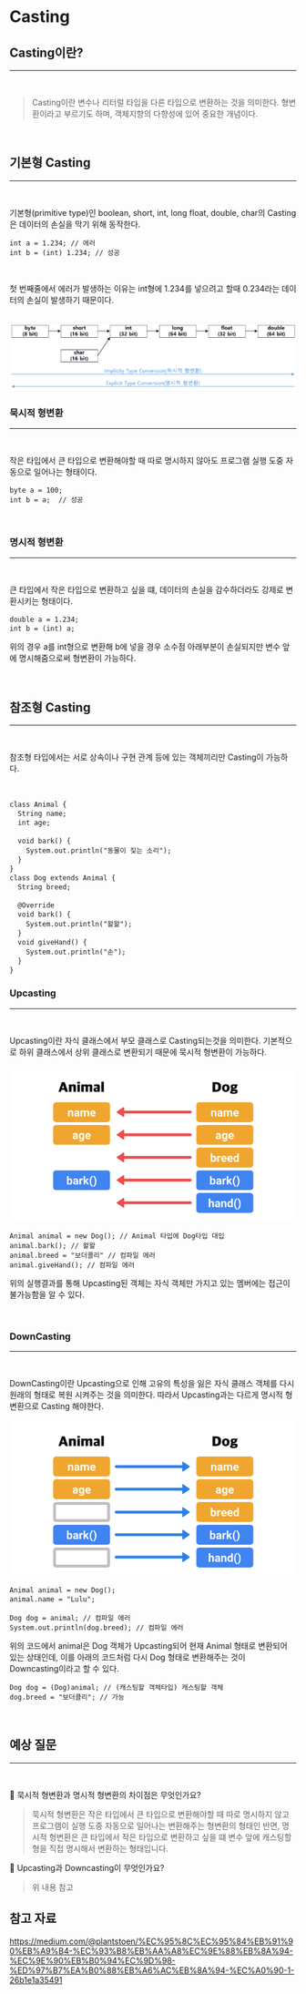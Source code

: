 # **Casting**

## **Casting이란?**

---

<br>

> Casting이란 변수나 리터럴 타입을 다른 타입으로 변환하는 것을 의미한다. 형변환이라고 부르기도 하며, 객체지향의 다향성에 있어 중요한 개념이다.

<br>

## **기본형 Casting**

---

<br>

기본형(primitive type)인 boolean, short, int, long float, double, char의 Casting은 데이터의 손실을 막기 위해 동작한다.

```
int a = 1.234; // 에러
int b = (int) 1.234; // 성공
```

<br>

첫 번째줄에서 에러가 발생하는 이유는 int형에 1.234를 넣으려고 할때 0.234라는 데이터의 손실이 발생하기 때문이다.

<br>

<img src = "./images/Casting/Casting1.png">

### **묵시적 형변환**

---

<br>

작은 타입에서 큰 타입으로 변환해야할 때 따로 명시하지 않아도 프로그램 실행 도중 자동으로 일어나는 형태이다.

```
byte a = 100;
int b = a;  // 성공
```

<br>

### **명시적 형변환**

---

<br>

큰 타입에서 작은 타입으로 변환하고 싶을 떄, 데이터의 손실을 감수하더라도 강제로 변환시키는 형태이다.

```
double a = 1.234;
int b = (int) a;
```

위의 경우 a를 int형으로 변환해 b에 넣을 경우 소수점 아래부분이 손실되지만 변수 앞에 명시해줌으로써 형변환이 가능하다.

<br>

## **참조형 Casting**

---

<br>

참조형 타입에서는 서로 상속이나 구현 관계 등에 있는 객체끼리만 Casting이 가능하다.

<br>

```
class Animal {
  String name;
  int age;

  void bark() {
    System.out.println("동물이 짖는 소리");
  }
}
class Dog extends Animal {
  String breed;

  @Override
  void bark() {
    System.out.println("왈왈");
  }
  void giveHand() {
    System.out.println("손");
  }
}
```

### **Upcasting**

---

<br>

Upcasting이란 자식 클래스에서 부모 클래스로 Casting되는것을 의미한다. 기본적으로 하위 클래스에서 상위 클래스로 변환되기 때문에 묵시적 형변환이 가능하다.

<img src = "./images/Casting/Casting2.png">

```
Animal animal = new Dog(); // Animal 타입에 Dog타입 대입
animal.bark(); // 왈왈
animal.breed = "보더콜리" // 컴파일 에러
animal.giveHand(); // 컴파일 에러
```

위의 실행결과를 통해 Upcasting된 객체는 자식 객체만 가지고 있는 멤버에는 접근이 불가능함을 알 수 있다.

<br>

### **DownCasting**

---

<br>

DownCasting이란 Upcasting으로 인해 고유의 특성을 잃은 자식 클래스 객체를 다시 원래의 형태로 복원 시켜주는 것을 의미한다. 따라서 Upcasting과는 다르게 명시적 형변환으로 Casting 해야한다.

<img src = "./images/Casting/Casting3.png">

```
Animal animal = new Dog();
animal.name = "Lulu";

Dog dog = animal; // 컴파일 에러
System.out.println(dog.breed); // 컴파일 에러
```

위의 코드에서 animal은 Dog 객체가 Upcasting되어 현재 Animal 형태로 변환되어 있는 상태인데, 이를 아래의 코드처럼 다시 Dog 형태로 변환해주는 것이 Downcasting이라고 할 수 있다.

```
Dog dog = (Dog)animal; // (캐스팅할 객체타입) 캐스팅할 객체
dog.breed = "보더콜리"; // 가능
```

<br>

## **예상 질문**

---

<br>

📌 묵시적 형변환과 명시적 형변환의 차이점은 무엇인가요?

> 묵시적 형변환은 작은 타입에서 큰 타입으로 변환해야할 때 따로 명시하지 않고 프로그램이 실행 도중 자동으로 일어나는 변환해주는 형변환의 형태인 반면, 명시적 형변환은 큰 타입에서 작은 타입으로 변환하고 싶을 떄 변수 앞에 캐스팅할 형을 직접 명시해서 변환하는 형태입니다.

📌 Upcasting과 Downcasting이 무엇인가요?

> 위 내용 참고

## **참고 자료**

https://medium.com/@plantstoen/%EC%95%8C%EC%95%84%EB%91%90%EB%A9%B4-%EC%93%B8%EB%AA%A8%EC%9E%88%EB%8A%94-%EC%9E%90%EB%B0%94%EC%9D%98-%ED%97%B7%EA%B0%88%EB%A6%AC%EB%8A%94-%EC%A0%90-1-26b1e1a35491
